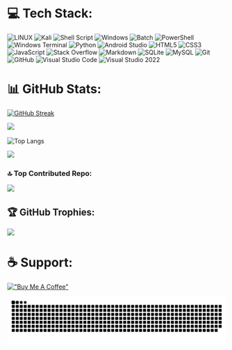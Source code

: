 # 💻 Tech Stack:
![LINUX](https://img.shields.io/badge/Linux-FCC624?style=for-the-badge&logo=linux&logoColor=black) ![Kali](https://img.shields.io/badge/Kali-268BEE?style=for-the-badge&logo=kalilinux&logoColor=white) ![Shell Script](https://img.shields.io/badge/shell_script-%23121011.svg?style=for-the-badge&logo=gnu-bash&logoColor=white) ![Windows](https://img.shields.io/badge/Windows-0078D6?style=for-the-badge&logo=windows&logoColor=white) ![Batch](https://img.shields.io/badge/batch-%23000000.svg?style=for-the-badge&logo=windows-terminal&logoColor=white) ![PowerShell](https://img.shields.io/badge/PowerShell-%235391FE.svg?style=for-the-badge&logo=powershell&logoColor=white) ![Windows Terminal](https://img.shields.io/badge/Windows%20Terminal-%234D4D4D.svg?style=for-the-badge&logo=windows-terminal&logoColor=white) ![Python](https://img.shields.io/badge/python-3670A0?style=for-the-badge&logo=python&logoColor=ffdd54) ![Android Studio](https://img.shields.io/badge/Android%20Studio-3DDC84?style=for-the-badge&logo=android-studio&logoColor=white) ![HTML5](https://img.shields.io/badge/html5-%23E34F26.svg?style=for-the-badge&logo=html5&logoColor=white) ![CSS3](https://img.shields.io/badge/css3-%231572B6.svg?style=for-the-badge&logo=css3&logoColor=white) ![JavaScript](https://img.shields.io/badge/javascript-%23323330.svg?style=for-the-badge&logo=javascript&logoColor=%23F7DF1E) ![Stack Overflow](https://img.shields.io/badge/-Stackoverflow-FE7A16?style=for-the-badge&logo=stack-overflow&logoColor=white) ![Markdown](https://img.shields.io/badge/markdown-%23000000.svg?style=for-the-badge&logo=markdown&logoColor=white) ![SQLite](https://img.shields.io/badge/sqlite-%2307405e.svg?style=for-the-badge&logo=sqlite&logoColor=white) ![MySQL](https://img.shields.io/badge/mysql-4479A1.svg?style=for-the-badge&logo=mysql&logoColor=white) ![Git](https://img.shields.io/badge/git-%23F05033.svg?style=for-the-badge&logo=git&logoColor=white) ![GitHub](https://img.shields.io/badge/github-%23121011.svg?style=for-the-badge&logo=github&logoColor=white) ![Visual Studio Code](https://img.shields.io/badge/Visual%20Studio%20Code-0078d7.svg?style=for-the-badge&logo=visual-studio-code&logoColor=white) ![Visual Studio 2022](https://img.shields.io/badge/Visual%20Studio%202022-5C2D91?style=for-the-badge&logo=visual-studio&logoColor=white)

# 📊 GitHub Stats:
[![GitHub Streak](https://streak-stats.demolab.com/?user=isPique&theme=radical)](https://git.io/streak-stats)<br>

![](https://github-readme-stats.vercel.app/api?username=isPique&show_icons=true&theme=radical)<br>

![Top Langs](https://github-readme-stats.vercel.app/api/top-langs/?username=isPique&layout=compact&theme=radical)<br>

![](https://komarev.com/ghpvc/?username=isPique&style=for-the-badge)

### 🔝 Top Contributed Repo:
![](https://github-contributor-stats.vercel.app/api?username=isPique&theme=radical&limit=5&combine_all_yearly_contributions=true&hide_contributor_rank=false&order_by=stars)

## 🏆 GitHub Trophies:
![](https://github-profile-trophy.vercel.app/?username=isPique&theme=radical&no-frame=false&no-bg=false&margin-w=4)

# ☕️ Support:

[!["Buy Me A Coffee"](https://www.buymeacoffee.com/assets/img/custom_images/orange_img.png)](https://www.buymeacoffee.com/ispique)

![Snake animation](https://raw.githubusercontent.com/isPique/isPique/output/github-contribution-grid-snake-dark.svg)
